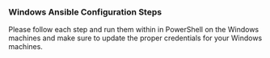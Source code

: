 ### Windows Ansible Configuration Steps 

Please follow each step and run them within in PowerShell on the Windows machines and make sure to update the proper credentials for your Windows machines. 
